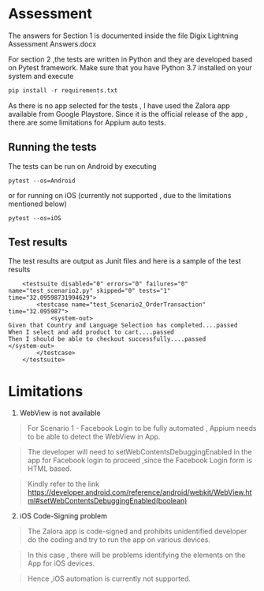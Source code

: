 # Assessment

The answers for Section 1 is documented inside the file Digix Lightning Assessment Answers.docx

For section 2 ,the tests are written in Python and they are developed based on Pytest framework.
Make sure that you have Python 3.7 installed on your system and execute 

```python
pip install -r requirements.txt
```

As there is no app selected for the tests , I have used the Zalora app available from Google Playstore. Since it is the official release of the app ,
there are some limitations for Appium auto tests.


##  Running the tests

The tests can be run on Android by executing

```
pytest --os=Android
```

or for running on iOS (currently not supported , due to the limitations mentioned below)


```
pytest --os=iOS
```

## Test results

The test results are output as Junit files and here is a sample of the test results 

```
 	<testsuite disabled="0" errors="0" failures="0" name="test_scenario2.py" skipped="0" tests="1" time="32.09598731994629">
		<testcase name="test_Scenario2_OrderTransaction" time="32.095987">
			<system-out>
Given that Country and Language Selection has completed....passed
When I select and add product to cart....passed
Then I should be able to checkout successfully....passed
</system-out>
		</testcase>
	</testsuite>
```
# Limitations

1. WebView is not available 
>For Scenario 1 - Facebook Login to be fully automated , Appium needs to be able to detect the WebView in App. 

>The developer will need to setWebContentsDebuggingEnabled in the app for Facebook login to proceed ,since the Facebook Login form is HTML based.

>Kindly refer to the link 
>https://developer.android.com/reference/android/webkit/WebView.html#setWebContentsDebuggingEnabled(boolean)

2. iOS Code-Signing problem
>The Zalora app is code-signed and prohibits unidentified developer do the coding and try to run the app on various devices.

>In this case , there will be problems identifying the elements on the App for iOS devices.

>Hence ,iOS automation is currently not supported.
